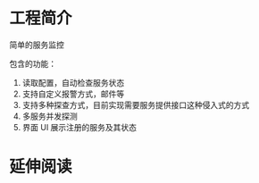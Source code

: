# 工程简介

简单的服务监控

包含的功能：

1. 读取配置，自动检查服务状态
2. 支持自定义报警方式，邮件等
3. 支持多种探查方式，目前实现需要服务提供接口这种侵入式的方式
4. 多服务并发探测
5. 界面 UI 展示注册的服务及其状态


# 延伸阅读

